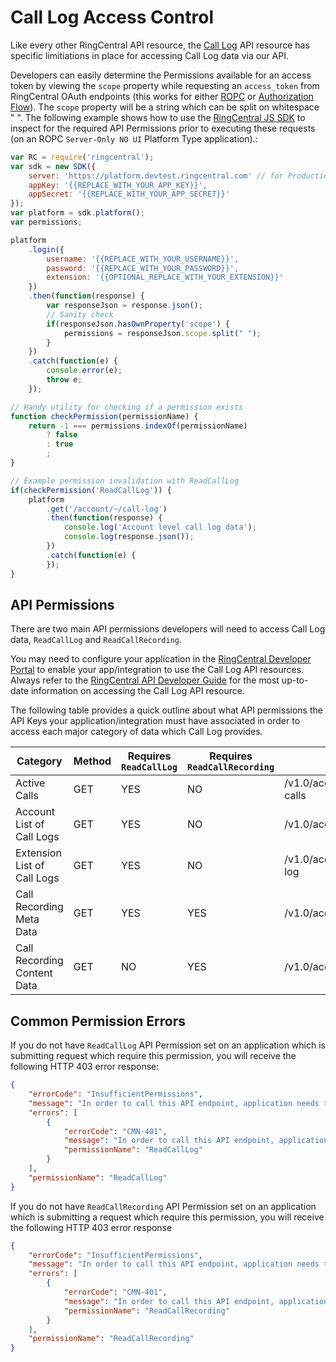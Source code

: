 # Call Log Access Control

Like every other RingCentral API resource, the [Call Log](https://developers.ringcentral.com/api-docs/latest/index.html#!#RefCallLogInfo.html) API resource has specific limitiations in place for accessing Call Log data via our API.

Developers can easily determine the Permissions available for an access token by viewing the `scope` property while requesting an `access_token` from RingCentral OAuth endpoints (this works for either [ROPC]() or [Authorization Flow]()). The `scope` property will be a string which can be split on whitespace " ". The following example shows how to use the [RingCentral JS SDK](https://github.com/ringcentral/ringcentral-js) to inspect for the required API Permissions prior to executing these requests (on an ROPC `Server-Only NO UI` Platform Type application).:

```javascript
var RC = require('ringcentral');
var sdk = new SDK({
    server: 'https://platform.devtest.ringcentral.com' // for Production: https://platform.ringcentral.com
    appKey: '{{REPLACE_WITH_YOUR_APP_KEY}}',
    appSecret: '{{REPLACE_WITH_YOUR_APP_SECRET}}'
});
var platform = sdk.platform();
var permissions;

platform
    .login({
        username: '{{REPLACE_WITH_YOUR_USERNAME}}',
        password: '{{REPLACE_WITH_YOUR_PASSWORD}}',
        extension: '{{OPTIONAL_REPLACE_WITH_YOUR_EXTENSION}}'
    })
    .then(function(response) {
        var responseJson = response.json();
        // Sanity check
        if(responseJson.hasOwnProperty('scope') {
            permissions = responseJson.scope.split(" ");
        }
    })
    .catch(function(e) {
        console.error(e);
        throw e;
    });

// Handy utility for checking if a permission exists
function checkPermission(permissionName) {
    return -1 === permissions.indexOf(permissionName)
        ? false
        : true
        ;
}

// Example permission invalidation with ReadCallLog
if(checkPermission('ReadCallLog')) {
    platform
        .get('/account/~/call-log')
        .then(function(response) {
            console.log('Account level call log data');
            console.log(response.json());
        })
        .catch(function(e) {
        });
}
```

## API Permissions

There are two main API permissions developers will need to access Call Log data, `ReadCallLog` and `ReadCallRecording`.

You may need to configure your application in the [RingCentral Developer Portal](https://developer.ringcentral.com) to enable your app/integration to use the Call Log API resources. Always refer to the [RingCentral API Developer Guide](https://developers.ringcentral.com/api-docs/latest/index.html#!#RefCallLogInfo.html) for the most up-to-date information on accessing the Call Log API resource.

The following table provides a quick outline about what API permissions the API Keys your application/integration must have associated in order to access each major category of data which Call Log provides.

| Category | Method | Requires `ReadCallLog` | Requires `ReadCallRecording` | Route |
| ---------------------------| ------ | ---------------------- | ---------------------------- | ----- |
| Active Calls                  | GET | YES | NO | /v1.0/account/{accountId}/extension/{extensionId]/active-calls |
| Account List of Call Logs     | GET | YES | NO | /v1.0/account/{accountId}/call-log |
| Extension List of Call Logs   | GET | YES | NO | /v1.0/account/{accountId}/extension/{extensionId}/call-log |
| Call Recording Meta Data      | GET | YES | YES | /v1.0/account/{accountId}/recording/{recordingId} |
| Call Recording Content Data   | GET | NO  | YES | /v1.0/account/{accountId}/recording/{recordingId}/content |

## Common Permission Errors

If you do not have `ReadCallLog` API Permission set on an application which is submitting request which require this permission, you will receive the following HTTP 403 error response:

```json
{
    "errorCode": "InsufficientPermissions",
    "message": "In order to call this API endpoint, application needs to have [ReadCallLog] permission",
    "errors": [
        {
            "errorCode": "CMN-401",
            "message": "In order to call this API endpoint, application needs to have [ReadCallLog] permission",
            "permissionName": "ReadCallLog"
        }
    ],
    "permissionName": "ReadCallLog"
}
```

If you do not have `ReadCallRecording` API Permission set on an application which is submitting a request which require this permission, you will receive the following HTTP 403 error response

```json
{
    "errorCode": "InsufficientPermissions",
    "message": "In order to call this API endpoint, application needs to have [ReadCallRecording] permission",
    "errors": [
        {
            "errorCode": "CMN-401",
            "message": "In order to call this API endpoint, application needs to have [ReadCallRecording] permission",
            "permissionName": "ReadCallRecording"
        }
    ],
    "permissionName": "ReadCallRecording"
}
```
